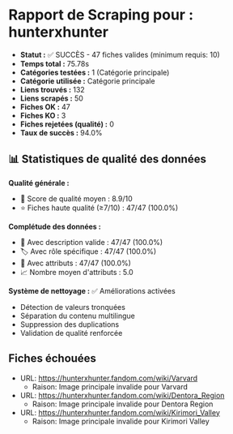 # Rapport de Scraping pour : hunterxhunter
- **Statut :** ✅ SUCCÈS - 47 fiches valides (minimum requis: 10)
- **Temps total :** 75.78s
- **Catégories testées :** 1 (Catégorie principale)
- **Catégorie utilisée :** Catégorie principale
- **Liens trouvés :** 132
- **Liens scrapés :** 50
- **Fiches OK :** 47
- **Fiches KO :** 3
- **Fiches rejetées (qualité) :** 0
- **Taux de succès :** 94.0%

## 📊 Statistiques de qualité des données

**Qualité générale :**
- 🎯 Score de qualité moyen : 8.9/10
- ⭐ Fiches haute qualité (≥7/10) : 47/47 (100.0%)

**Complétude des données :**
- 📝 Avec description valide : 47/47 (100.0%)
- 🏷️ Avec rôle spécifique : 47/47 (100.0%)
- 🔖 Avec attributs : 47/47 (100.0%)
- 📈 Nombre moyen d'attributs : 5.0

**Système de nettoyage :** ✅ Améliorations activées
- Détection de valeurs tronquées
- Séparation du contenu multilingue  
- Suppression des duplications
- Validation de qualité renforcée

## Fiches échouées
- URL: https://hunterxhunter.fandom.com/wiki/Varvard
  - Raison: Image principale invalide pour Varvard
- URL: https://hunterxhunter.fandom.com/wiki/Dentora_Region
  - Raison: Image principale invalide pour Dentora Region
- URL: https://hunterxhunter.fandom.com/wiki/Kirimori_Valley
  - Raison: Image principale invalide pour Kirimori Valley
